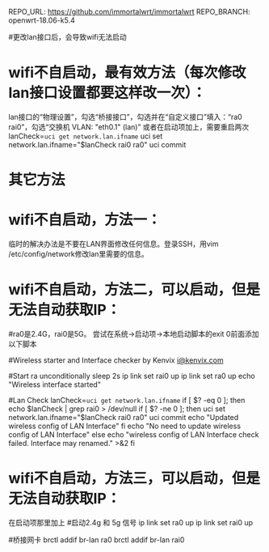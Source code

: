   REPO_URL: https://github.com/immortalwrt/immortalwrt
  REPO_BRANCH: openwrt-18.06-k5.4


#更改lan接口后，会导致wifi无法启动
#  wifi不自启动，最有效方法（每次修改lan接口设置都要这样改一次）：
lan接口的“物理设置”，勾选“桥接接口”，勾选并在“自定义接口”填入：“ra0 rai0”，勾选“交换机 VLAN: "eth0.1" (lan)”
或者在启动项加上，需要重启两次
lanCheck=`uci get network.lan.ifname`
uci set network.lan.ifname="$lanCheck rai0 ra0"
uci commit

#  其它方法
# wifi不自启动，方法一：
临时的解决办法是不要在LAN界面修改任何信息。登录SSH，用vim /etc/config/network修改lan里需要的信息。

# wifi不自启动，方法二，可以启动，但是无法自动获取IP：
#ra0是2.4G，rai0是5G。
尝试在系统->启动项->本地启动脚本的exit 0前面添加以下脚本

#Wireless starter and Interface checker by Kenvix <i@kenvix.com>

#Start ra unconditionally
sleep 2s
ip link set rai0 up
ip link set ra0 up
echo "Wireless interface started"

#Lan Check
lanCheck=`uci get network.lan.ifname`
if [ $? -eq 0 ]; then
    echo $lanCheck | grep rai0 > /dev/null
    if [ $? -ne 0 ]; then
        uci set network.lan.ifname="$lanCheck rai0 ra0"
        uci commit
        echo "Updated wireless config of LAN Interface"
    fi
    echo "No need to update wireless config of LAN Interface"
else
    echo "wireless config of LAN Interface check failed. Interface may renamed." >&2
fi

# wifi不自启动，方法三，可以启动，但是无法自动获取IP：

在启动项那里加上
#启动2.4g 和 5g 信号
ip link set ra0 up
ip link set rai0 up

#桥接网卡
brctl addif br-lan ra0
brctl addif br-lan rai0

